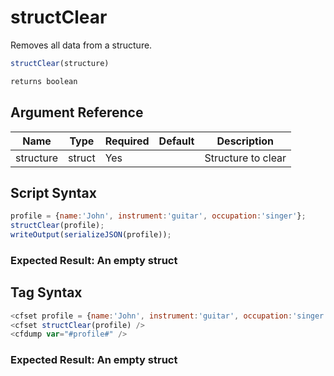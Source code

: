 # structClear

Removes all data from a structure.

```javascript
structClear(structure)
```

```javascript
returns boolean
```

## Argument Reference

| Name | Type | Required | Default | Description |
| --- | --- | --- | --- | --- |
| structure | struct | Yes |  | Structure to clear |

## Script Syntax

```javascript
profile = {name:'John', instrument:'guitar', occupation:'singer'};
structClear(profile);
writeOutput(serializeJSON(profile));
```

### Expected Result: An empty struct

## Tag Syntax

```javascript
<cfset profile = {name:'John', instrument:'guitar', occupation:'singer'} />
<cfset structClear(profile) />
<cfdump var="#profile#" />
```

### Expected Result: An empty struct

